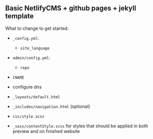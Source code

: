 ## Basic NetlifyCMS + github pages + jekyll template

What to change to get started:

* `_config.yml`:
  - `site_language`
* `admin/config.yml`:
  - `repo`
* `CNAME`
* configure dns
 
* `_layouts/default.html`
* `_includes/navigation.html` (optional)
* `css/style.scss`
* `_sass/contentStyle.scss` for styles that should be applied in both preview and on finished website
